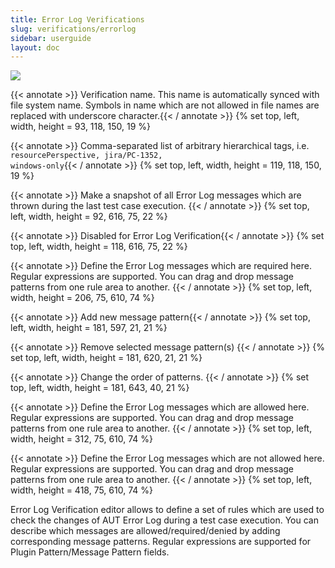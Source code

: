 ```yaml
---
title: Error Log Verifications
slug: verifications/errorlog
sidebar: userguide
layout: doc
---
```


<div class="screenshot">
  <img src="{{site.url}}/shared/img/screenshot-error-log-verification-editor.png"></img>
  
  <!-- Name -->
 {{< annotate  >}}  Verification name. This name is automatically synced with file system name. Symbols in name which are not allowed in file names are replaced with 
  underscore character.{{< / annotate >}}
  {% set top, left, width, height = 93, 118, 150, 19 %}

  <!-- Tags -->
 {{< annotate  >}}  Comma-separated list of arbitrary hierarchical tags, i.e. <code>resourcePerspective, jira/PC-1352, windows-only</code>{{< / annotate >}}
  {% set top, left, width, height = 119, 118, 150, 19 %}
  
  <!-- Capture button  -->
 {{< annotate  >}}  Make a snapshot of all Error Log messages which are thrown during the last test case execution. {{< / annotate >}}
  {% set top, left, width, height = 92, 616, 75, 22 %}

  <!-- Verify button  -->
 {{< annotate  >}}  Disabled for Error Log Verification{{< / annotate >}}
  {% set top, left, width, height = 118, 616, 75, 22 %}
  
  <!-- Require area -->
 {{< annotate  >}}  Define the Error Log messages which are required here. Regular expressions are supported. You can drag and drop message 
  patterns from one rule area to another. {{< / annotate >}}
  {% set top, left, width, height = 206, 75, 610, 74 %}
  
  <!-- Add button -->
 {{< annotate  >}}  Add new message pattern{{< / annotate >}}
  {% set top, left, width, height = 181, 597, 21, 21 %}
  
   <!-- Remove button -->
 {{< annotate  >}}  Remove selected message pattern(s) {{< / annotate >}}
  {% set top, left, width, height = 181, 620, 21, 21 %}
  
  <!-- Order buttons -->
 {{< annotate  >}}  Change the order of patterns.  {{< / annotate >}}
  {% set top, left, width, height = 181, 643, 40, 21 %}
  
  <!-- Allow area -->
 {{< annotate  >}}  Define the Error Log messages which are allowed here. Regular expressions are supported. You can drag and drop message 
  patterns from one rule area to another. {{< / annotate >}}
  {% set top, left, width, height = 312, 75, 610, 74 %}
  
  <!-- Deny area -->
 {{< annotate  >}}  Define the Error Log messages which are not allowed here. Regular expressions are supported. You can drag and drop message 
  patterns from one rule area to another. {{< / annotate >}}
  {% set top, left, width, height = 418, 75, 610, 74 %}
  
  </div>
  
  Error Log Verification editor allows to define a set of rules which are used to check the changes of AUT Error Log 
  during a test case execution. You can describe which messages are allowed/required/denied by adding corresponding message patterns.
  Regular expressions are supported for Plugin Pattern/Message Pattern fields. 
  
